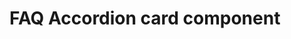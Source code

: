 # FAQ Accordion card component

<!-- ![FAQ Accordion card component
](https://drive.google.com/uc?export=view&id=1VMVhwhU2RW0ElEhNX0Lokr5PSwd17hX4) -->

<!-- [Link to page](https://SharonJseg.github.io/faq-accordion-card) -->

<!-- https://www.freecodecamp.org/news/build-accordion-menu-in-react-without-external-libraries/ -->

<!-- https://www.frontendmentor.io/challenges/faq-accordion-card-XlyjD0Oam/hub/faq-accordion-card-r1Cd4XRzc -->
<!--
  // "eslintConfig": {
  //   "extends": [
  //     "react-app",
  //     "react-app/jest"
  //   ]
  // }, -->

<!-- https://blog.logrocket.com/how-to-build-a-react-accordion-menu-from-scratch/ -->
